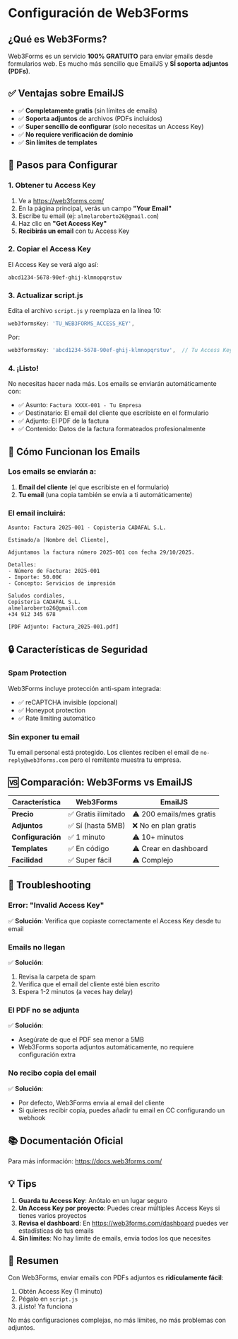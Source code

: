 # Configuración de Web3Forms

## ¿Qué es Web3Forms?

Web3Forms es un servicio **100% GRATUITO** para enviar emails desde formularios web. Es mucho más sencillo que EmailJS y **SÍ soporta adjuntos (PDFs)**.

## ✅ Ventajas sobre EmailJS

- ✅ **Completamente gratis** (sin límites de emails)
- ✅ **Soporta adjuntos** de archivos (PDFs incluidos)
- ✅ **Super sencillo de configurar** (solo necesitas un Access Key)
- ✅ **No requiere verificación de dominio**
- ✅ **Sin límites de templates**

## 📧 Pasos para Configurar

### 1. Obtener tu Access Key

1. Ve a https://web3forms.com/
2. En la página principal, verás un campo **"Your Email"**
3. Escribe tu email (ej: `almelaroberto26@gmail.com`)
4. Haz clic en **"Get Access Key"**
5. **Recibirás un email** con tu Access Key

### 2. Copiar el Access Key

El Access Key se verá algo así:
```
abcd1234-5678-90ef-ghij-klmnopqrstuv
```

### 3. Actualizar script.js

Edita el archivo `script.js` y reemplaza en la línea 10:

```javascript
web3formsKey: 'TU_WEB3FORMS_ACCESS_KEY',
```

Por:

```javascript
web3formsKey: 'abcd1234-5678-90ef-ghij-klmnopqrstuv',  // Tu Access Key real
```

### 4. ¡Listo!

No necesitas hacer nada más. Los emails se enviarán automáticamente con:
- ✅ Asunto: `Factura XXXX-001 - Tu Empresa`
- ✅ Destinatario: El email del cliente que escribiste en el formulario
- ✅ Adjunto: El PDF de la factura
- ✅ Contenido: Datos de la factura formateados profesionalmente

## 📝 Cómo Funcionan los Emails

### Los emails se enviarán a:
1. **Email del cliente** (el que escribiste en el formulario)
2. **Tu email** (una copia también se envía a ti automáticamente)

### El email incluirá:
```
Asunto: Factura 2025-001 - Copisteria CADAFAL S.L.

Estimado/a [Nombre del Cliente],

Adjuntamos la factura número 2025-001 con fecha 29/10/2025.

Detalles:
- Número de Factura: 2025-001
- Importe: 50.00€
- Concepto: Servicios de impresión

Saludos cordiales,
Copisteria CADAFAL S.L.
almelaroberto26@gmail.com
+34 912 345 678

[PDF Adjunto: Factura_2025-001.pdf]
```

## 🔒 Características de Seguridad

### Spam Protection
Web3Forms incluye protección anti-spam integrada:
- ✅ reCAPTCHA invisible (opcional)
- ✅ Honeypot protection
- ✅ Rate limiting automático

### Sin exponer tu email
Tu email personal está protegido. Los clientes reciben el email de `no-reply@web3forms.com` pero el remitente muestra tu empresa.

## 🆚 Comparación: Web3Forms vs EmailJS

| Característica | Web3Forms | EmailJS |
|---------------|-----------|---------|
| **Precio** | ✅ Gratis ilimitado | ⚠️ 200 emails/mes gratis |
| **Adjuntos** | ✅ Sí (hasta 5MB) | ❌ No en plan gratis |
| **Configuración** | ✅ 1 minuto | ⚠️ 10+ minutos |
| **Templates** | ✅ En código | ⚠️ Crear en dashboard |
| **Facilidad** | ✅ Super fácil | ⚠️ Complejo |

## 🐛 Troubleshooting

### Error: "Invalid Access Key"
✅ **Solución**: Verifica que copiaste correctamente el Access Key desde tu email

### Emails no llegan
✅ **Solución**: 
1. Revisa la carpeta de spam
2. Verifica que el email del cliente esté bien escrito
3. Espera 1-2 minutos (a veces hay delay)

### El PDF no se adjunta
✅ **Solución**: 
- Asegúrate de que el PDF sea menor a 5MB
- Web3Forms soporta adjuntos automáticamente, no requiere configuración extra

### No recibo copia del email
✅ **Solución**: 
- Por defecto, Web3Forms envía al email del cliente
- Si quieres recibir copia, puedes añadir tu email en CC configurando un webhook

## 📚 Documentación Oficial

Para más información: https://docs.web3forms.com/

## 💡 Tips

1. **Guarda tu Access Key**: Anótalo en un lugar seguro
2. **Un Access Key por proyecto**: Puedes crear múltiples Access Keys si tienes varios proyectos
3. **Revisa el dashboard**: En https://web3forms.com/dashboard puedes ver estadísticas de tus emails
4. **Sin límites**: No hay límite de emails, envía todos los que necesites

## 🎯 Resumen

Con Web3Forms, enviar emails con PDFs adjuntos es **ridículamente fácil**:
1. Obtén Access Key (1 minuto)
2. Pégalo en `script.js`
3. ¡Listo! Ya funciona

No más configuraciones complejas, no más límites, no más problemas con adjuntos.

